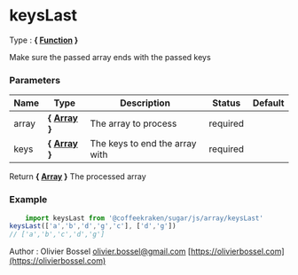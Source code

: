 # keysLast

<!-- @namespace: sugar.js.array.keysLast -->

Type : **{ [Function](https://developer.mozilla.org/fr/docs/Web/JavaScript/Reference/Objets_globaux/Function) }**


Make sure the passed array ends with the passed keys


### Parameters
Name  |  Type  |  Description  |  Status  |  Default
------------  |  ------------  |  ------------  |  ------------  |  ------------
array  |  **{ [Array](https://developer.mozilla.org/fr/docs/Web/JavaScript/Reference/Objets_globaux/Array) }**  |  The array to process  |  required  |
keys  |  **{ [Array](https://developer.mozilla.org/fr/docs/Web/JavaScript/Reference/Objets_globaux/Array) }**  |  The keys to end the array with  |  required  |

Return **{ [Array](https://developer.mozilla.org/fr/docs/Web/JavaScript/Reference/Objets_globaux/Array) }** The processed array

### Example
```js
	import keysLast from '@coffeekraken/sugar/js/array/keysLast'
keysLast(['a','b','d','g','c'], ['d','g'])
// ['a','b','c','d','g']
```
Author : Olivier Bossel [olivier.bossel@gmail.com](mailto:olivier.bossel@gmail.com) [https://olivierbossel.com](https://olivierbossel.com)
